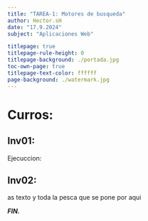 ```yaml
---
title: "TAREA-1: Motores de busqueda"
author: Hector.sH
date: "17.9.2024"
subject: "Aplicaciones Web"

titlepage: true
titlepage-rule-height: 0
titlepage-background: ./portada.jpg
toc-own-page: true
titlepage-text-color: ffffff
page-background: ./watermark.jpg
---
```



# Curros:

## Inv01:


Ejecuccion:



## Inv02:

as texto y toda la pesca que se pone por aqui



**_FIN._**

